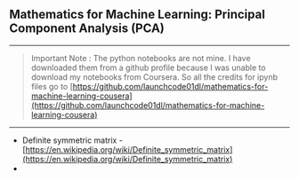 ## Mathematics for Machine Learning: Principal Component Analysis (PCA)

---

> Important Note : The python notebooks are not mine. I have downloaded them from a github profile because I was unable to download my notebooks from Coursera. So all the credits for ipynb files go to [https://github.com/launchcode01dl/mathematics-for-machine-learning-cousera](https://github.com/launchcode01dl/mathematics-for-machine-learning-cousera)

---

- Definite symmetric matrix - [https://en.wikipedia.org/wiki/Definite_symmetric_matrix](https://en.wikipedia.org/wiki/Definite_symmetric_matrix)
- 
